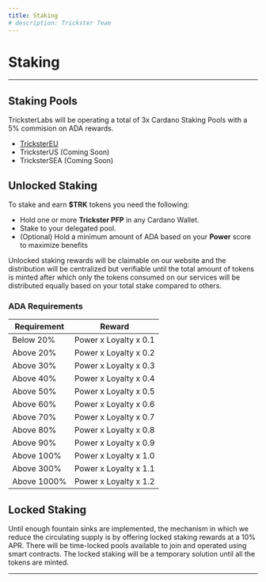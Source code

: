```yaml
---
title: Staking
# description: Trickster Team
---
```


# Staking

---

## Staking Pools

TricksterLabs will be operating a total of 3x Cardano Staking Pools with a 5% commision on ADA rewards.

- [TricksterEU](https://pool.pm/647ac278fff219dced884eef0fac8d863964e5deb1a3c14600354a57)
- TricksterUS (Coming Soon)
- TricksterSEA (Coming Soon)

## Unlocked Staking

To stake and earn **$TRK** tokens you need the following:
- Hold one or more **Trickster PFP** in any Cardano Wallet.
- Stake to your delegated pool.
- (Optional) Hold a minimum amount of ADA based on your **Power** score to maximize benefits

Unlocked staking rewards will be claimable on our website and the distribution will be centralized but verifiable until the total amount of tokens is minted after which only the tokens consumed on our services will be distributed equally based on your total stake compared to others.

### ADA Requirements

| Requirement | Reward |
| ----------- | ----------- |
| Below 20% | Power x Loyalty x 0.1 |
| Above 20% | Power x Loyalty x 0.2 |
| Above 30% | Power x Loyalty x 0.3 |
| Above 40% | Power x Loyalty x 0.4 |
| Above 50% | Power x Loyalty x 0.5 |
| Above 60% | Power x Loyalty x 0.6 |
| Above 70% | Power x Loyalty x 0.7 |
| Above 80% | Power x Loyalty x 0.8 |
| Above 90% | Power x Loyalty x 0.9 |
| Above 100% | Power x Loyalty x 1.0 |
| Above 300% | Power x Loyalty x 1.1 |
| Above 1000% | Power x Loyalty x 1.2 |

## Locked Staking

Until enough fountain sinks are implemented, the mechanism in which we reduce the circulating supply is by offering locked staking rewards at a 10% APR. There will be time-locked pools available to join and operated using smart contracts. The locked staking will be a temporary solution until all the tokens are minted.

---